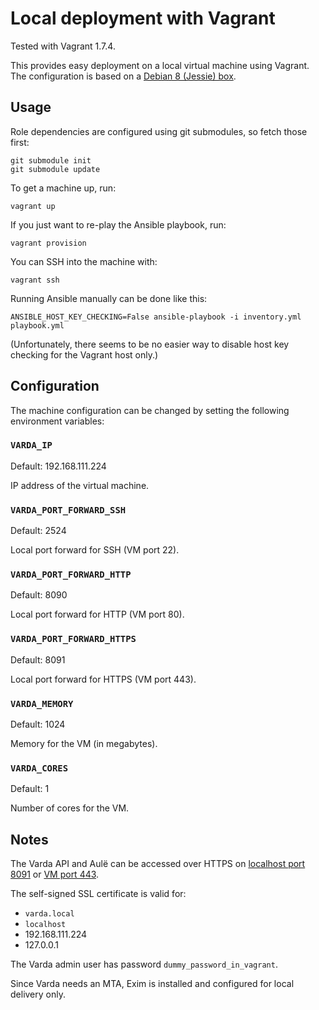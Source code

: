 Local deployment with Vagrant
=============================

Tested with Vagrant 1.7.4.

This provides easy deployment on a local virtual machine using Vagrant. The
configuration is based on a
[Debian 8 (Jessie) box](https://atlas.hashicorp.com/debian/boxes/jessie64).


Usage
-----

Role dependencies are configured using git submodules, so fetch those first:

    git submodule init
    git submodule update

To get a machine up, run:

    vagrant up

If you just want to re-play the Ansible playbook, run:

    vagrant provision

You can SSH into the machine with:

    vagrant ssh

Running Ansible manually can be done like this:

    ANSIBLE_HOST_KEY_CHECKING=False ansible-playbook -i inventory.yml playbook.yml

(Unfortunately, there seems to be no easier way to disable host key checking
for the Vagrant host only.)


Configuration
-------------

The machine configuration can be changed by setting the following environment
variables:

### `VARDA_IP`

Default: 192.168.111.224

IP address of the virtual machine.

### `VARDA_PORT_FORWARD_SSH`

Default: 2524

Local port forward for SSH (VM port 22).

### `VARDA_PORT_FORWARD_HTTP`

Default: 8090

Local port forward for HTTP (VM port 80).

### `VARDA_PORT_FORWARD_HTTPS`

Default: 8091

Local port forward for HTTPS (VM port 443).

### `VARDA_MEMORY`

Default: 1024

Memory for the VM (in megabytes).

### `VARDA_CORES`

Default: 1

Number of cores for the VM.


Notes
-----

The Varda API and Aulë can be accessed over HTTPS on
[localhost port 8091](https://localhost:8091/) or
[VM port 443](https://192.168.111.224/).

The self-signed SSL certificate is valid for:

- `varda.local`
- `localhost`
- 192.168.111.224
- 127.0.0.1

The Varda admin user has password `dummy_password_in_vagrant`.

Since Varda needs an MTA, Exim is installed and configured for local delivery
only.
